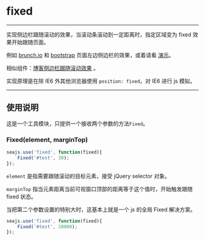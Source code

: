 # fixed

---

实现侧边栏跟随滚动的效果，当滚动条滚动到一定距离时，指定区域变为 fixed 效果开始跟随页面。

例如 [brunch.io](http://brunch.io/) 和 [bootstrap](http://twitter.github.com/bootstrap/getting-started.html) 页面左边侧边栏的效果，或着请看 [演示](/fixed/examples/)。

相似组件：[博客侧边栏跟随滚动效果](http://www.neoease.com/sidebar-follow-scrolling-section/) 。

实现原理是在除 IE6 外其他浏览器使用 `position: fixed`，对 IE6 进行 js 模拟。

---

## 使用说明

这是一个工具模块，只提供一个接收两个参数的方法`Fixed`。

### Fixed(element, marginTop)

```js
seajs.use('fixed', function(fixed){
    Fixed('#test', 30);
});
```

`element` 是指需要跟随滚动的目标元素，接受 jQuery selector 对象。

`marginTop` 指当元素距离当前可视窗口顶部的距离等于这个值时，开始触发跟随 fixed 状态。

当把第二个参数设置的特别大时，这基本上就是一个 js 的全局 Fixed 解决方案。

```js
seajs.use('fixed', function(fixed){
    Fixed('#test', 20000);
});
```
